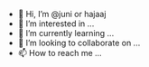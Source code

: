 - 👋 Hi, I’m @juni or hajaaj
- 👀 I’m interested in ...
- 🌱 I’m currently learning ...
- 💞️ I’m looking to collaborate on ...
- 📫 How to reach me ...

<!---
hahahahahahahahahahaahahahah/hahahahahahahahahahaahahahah is a ✨ special ✨ repository because its `README.md` (this file) appears on your GitHub profile.
You can click the Preview link to take a look at your changes.
--->
